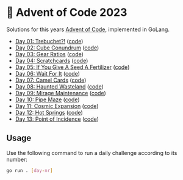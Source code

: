 # 🎄 Advent of Code 2023

Solutions for this years [Advent of Code](https://adventofcode.com/2023), implemented in GoLang.

- [Day 01: Trebuchet?!](https://adventofcode.com/2023/day/1) ([code](https://github.com/ruegerj/aoc-2023/blob/main/day01/day01.go))
- [Day 02: Cube Conundrum](https://adventofcode.com/2023/day/2) ([code](https://github.com/ruegerj/aoc-2023/blob/main/day02/day02.go))
- [Day 03: Gear Ratios](https://adventofcode.com/2023/day/3) ([code](https://github.com/ruegerj/aoc-2023/blob/main/day03/day03.go))
- [Day 04: Scratchcards](https://adventofcode.com/2023/day/4) ([code](https://github.com/ruegerj/aoc-2023/blob/main/day04/day04.go))
- [Day 05: If You Give A Seed A Fertilizer](https://adventofcode.com/2023/day/5) ([code](https://github.com/ruegerj/aoc-2023/blob/main/day05/day05.go))
- [Day 06: Wait For It](https://adventofcode.com/2023/day/6) ([code](https://github.com/ruegerj/aoc-2023/blob/main/day06/day06.go))
- [Day 07: Camel Cards](https://adventofcode.com/2023/day/7) ([code](https://github.com/ruegerj/aoc-2023/blob/main/day07/day07.go))
- [Day 08: Haunted Wasteland](https://adventofcode.com/2023/day/8) ([code](https://github.com/ruegerj/aoc-2023/blob/main/day08/day08.go))
- [Day 09: Mirage Maintenance](https://adventofcode.com/2023/day/9) ([code](https://github.com/ruegerj/aoc-2023/blob/main/day09/day09.go))
- [Day 10: Pipe Maze](https://adventofcode.com/2023/day/10) ([code](https://github.com/ruegerj/aoc-2023/blob/main/day10/day10.go))
- [Day 11: Cosmic Expansion](https://adventofcode.com/2023/day/11) ([code](https://github.com/ruegerj/aoc-2023/blob/main/day11/day11.go))
- [Day 12: Hot Springs](https://adventofcode.com/2023/day/12) ([code](https://github.com/ruegerj/aoc-2023/blob/main/day12/day12.go))
- [Day 13: Point of Incidence](https://adventofcode.com/2023/day/13) ([code](https://github.com/ruegerj/aoc-2023/blob/main/day13/day13.go))

## Usage

Use the following command to run a daily challenge according to its number:

```bash
go run . [day-nr]
```
